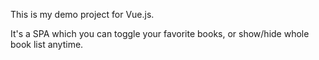 This is my demo project for Vue.js.

It's a SPA which you can toggle your favorite books, or show/hide whole book list anytime.
